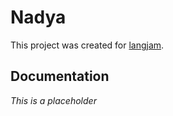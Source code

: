 # Nadya

This project was created for [langjam](https://github.com/langjam/langjam).

## Documentation

*This is a placeholder*
